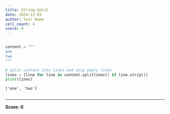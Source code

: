 ```yaml
---
title: String-Split
date: 2024-12-03
author: Your Name
cell_count: 4
score: 0
---
```


```python

```


```python
content = """
one
two
"""
```


```python
# Split content into lines and skip empty lines
lines = [line for line in content.splitlines() if line.strip()]
print(lines)
```

    ['one', 'two']



```python

```


---
**Score: 0**